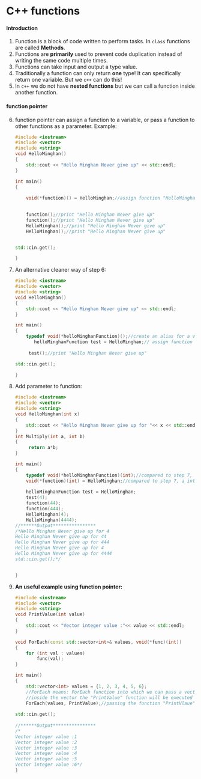 # C++ functions

#### **Introduction**

1. Function is a block of code written to perform tasks. In `class` functions are called **Methods**.
2. Functions are **primarily** used to prevent code duplication instead of writing the same code multiple times.
3. Functions can take input and output a type value.
4. Traditionally a function can only return **one** type! It can specifically return one variable. But we `c++` can do this!
5. In `c++` we do not have **nested functions** but we can call a function inside another function.

#### **function pointer**

6. function pointer can assign a function to a variable, or pass a function to other functions as a parameter. Example:

   `````c++
   #include <iostream>
   #include <vector>
   #include <string>
   void HelloMinghan()
   {
       std::cout << "Hello Minghan Never give up" << std::endl;
   }
   
   int main()
   {
      
       void(*function)() = HelloMinghan;//assign function "HelloMinghan" to "function" pointer variable
       
   
       function();//print "Hello Minghan Never give up"
       function();//print "Hello Minghan Never give up"
       HelloMinghan();//print "Hello Minghan Never give up"
       HelloMinghan();//print "Hello Minghan Never give up"
   
   
   std::cin.get();
   
   }
   `````

7. An alternative cleaner way of step 6:

   `````c++
   #include <iostream>
   #include <vector>
   #include <string>
   void HelloMinghan()
   {
       std::cout << "Hello Minghan Never give up" << std::endl;
   }
   
   int main()
   {
       typedef void(*helloMinghanFunction)();//create an alias for a void function named "helloMinghanFunction" through deferencing the function pointer of "helloMinghanFunction"
     	  helloMinghanFunction test = HelloMinghan;// assign function "HelloMinghan" to a variable called "test" preceded with the declared function type
       
       	test();//print "Hello Minghan Never give up"
   
   std::cin.get();
   
   }
   `````

8. Add parameter to function:

   `````c++
   #include <iostream>
   #include <vector>
   #include <string>
   void HelloMinghan(int x)
   {
       std::cout << "Hello Minghan Never give up for "<< x << std::endl;
   }
   int Multiply(int a, int b)
   {
        return a*b;
   }
   
   int main()
   {
       typedef void(*helloMinghanFunction)(int);//compared to step 7, a int parameter is included
       void(*function)(int) = HelloMinghan;//compared to step 7, a int parameter is included
       
       helloMinghanFunction test = HelloMinghan;
       test(4);
       function(44);
       function(444);
       HelloMinghan(4);
       HelloMinghan(4444);
   //******Output****************
   /*Hello Minghan Never give up for 4
   Hello Minghan Never give up for 44
   Hello Minghan Never give up for 444
   Hello Minghan Never give up for 4
   Hello Minghan Never give up for 4444
   std::cin.get();*/
   
   
   }
   `````

9. **An useful example using function pointer:**

   `````c++
   #include <iostream>
   #include <vector>
   #include <string>
   void PrintValue(int value)
   {
       std::cout << "Vector integer value :"<< value << std::endl;
   }
   
   void ForEach(const std::vector<int>& values, void(*func)(int))
   {
       for (int val : values)
           func(val);
   }
   
   int main()
   {
       std::vector<int> values = {1, 2, 3, 4, 5, 6};
       //ForEach means: ForEach function into which we can pass a vector of integers and each of these integers
       //inside the vector the "PrintValue" function will be executed
       ForEach(values, PrintValue);//passing the function "PrintVlaue" to ForEach function as a parameter
     
   std::cin.get(); 
     
   //******Output****************
   /*
   Vector integer value :1
   Vector integer value :2
   Vector integer value :3
   Vector integer value :4
   Vector integer value :5
   Vector integer value :6*/
   }
   
   
   `````

   